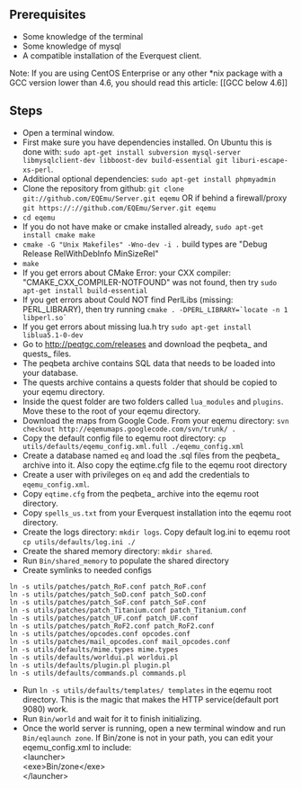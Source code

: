 Prerequisites
-------------

* Some knowledge of the terminal
* Some knowledge of mysql
* A compatible installation of the Everquest client.

Note:  If you are using CentOS Enterprise or any other *nix package with a GCC version lower than 4.6, you should read this article: [[GCC below 4.6]]

Steps
-----

* Open a terminal window.
* First make sure you have dependencies installed. On Ubuntu this is done with: `sudo apt-get install subversion mysql-server libmysqlclient-dev libboost-dev build-essential git liburi-escape-xs-perl`.
* Additional optional dependencies: `sudo apt-get install phpmyadmin`
* Clone the repository from github: `git clone git://github.com/EQEmu/Server.git eqemu` 
   OR if behind a firewall/proxy `git https://://github.com/EQEmu/Server.git eqemu`
* `cd eqemu`
* If you do not have make or cmake installed already, `sudo apt-get install cmake make`
* `cmake -G "Unix Makefiles" -Wno-dev -i .`  build types are "Debug Release RelWithDebInfo MinSizeRel"
* `make`
* If you get errors about CMake Error: your CXX compiler: "CMAKE_CXX_COMPILER-NOTFOUND" was not found, then try  `sudo apt-get install build-essential`
* If you get errors about Could NOT find PerlLibs (missing: PERL_LIBRARY), then try running ``cmake . -DPERL_LIBRARY=`locate -n 1 libperl.so` ``
* If you get errors about missing lua.h try `sudo apt-get install liblua5.1-0-dev`
* Go to http://peqtgc.com/releases and download the peqbeta_ and quests_ files.
* The peqbeta archive contains SQL data that needs to be loaded into your database.
* The quests archive contains a quests folder that should be copied to your eqemu directory.
* Inside the quest folder are two folders called `lua_modules` and `plugins`. Move these to the root of your eqemu directory.
* Download the maps from Google Code. From your eqemu directory: `svn checkout http://eqemumaps.googlecode.com/svn/trunk/ .`
* Copy the default config file to eqemu root directory: `cp utils/defaults/eqemu_config.xml.full ./eqemu_config.xml`
* Create a database named `eq` and load the .sql files from the peqbeta_ archive into it. Also copy the eqtime.cfg file to the eqemu root directory
* Create a user with privileges on `eq` and add the credentials to `eqemu_config.xml`.
* Copy `eqtime.cfg` from the peqbeta_ archive into the eqemu root directory.
* Copy `spells_us.txt` from your Everquest installation into the eqemu root directory.
* Create the logs directory: `mkdir logs`. 
    Copy default log.ini to eqemu root `cp utils/defaults/log.ini ./`
* Create the shared memory directory: `mkdir shared`.
* Run `Bin/shared_memory` to populate the shared directory
* Create symlinks to needed configs
~~~ 
ln -s utils/patches/patch_RoF.conf patch_RoF.conf
ln -s utils/patches/patch_SoD.conf patch_SoD.conf
ln -s utils/patches/patch_SoF.conf patch_SoF.conf
ln -s utils/patches/patch_Titanium.conf patch_Titanium.conf
ln -s utils/patches/patch_UF.conf patch_UF.conf
ln -s utils/patches/patch_RoF2.conf patch_RoF2.conf
ln -s utils/patches/opcodes.conf opcodes.conf
ln -s utils/patches/mail_opcodes.conf mail_opcodes.conf
ln -s utils/defaults/mime.types mime.types
ln -s utils/defaults/worldui.pl worldui.pl
ln -s utils/defaults/plugin.pl plugin.pl
ln -s utils/defaults/commands.pl commands.pl
~~~

* Run `ln -s utils/defaults/templates/ templates` in the eqemu root directory.  This is the magic that makes the HTTP service(default port 9080) work.
* Run `Bin/world` and wait for it to finish initializing.
* Once the world server is running, open a new terminal window and run `Bin/eqlaunch zone`. If Bin/zone is not in your path, you can edit your eqemu_config.xml to include:<br />
\<launcher><br />
\<exe>Bin/zone\</exe><br />
\</launcher><br />